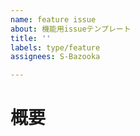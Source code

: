 ```yaml
---
name: feature issue
about: 機能用issueテンプレート
title: ''
labels: type/feature
assignees: S-Bazooka

---
```


# 概要
